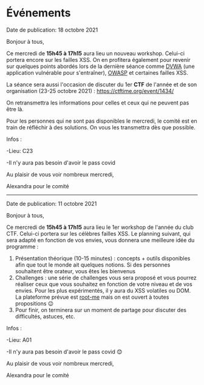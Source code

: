 # Événements

Date de publication: 18 octobre 2021

Bonjour à tous,

Ce mercredi de **15h45 à 17h15** aura lieu un nouveau workshop. Celui-ci portera encore sur les failles XSS. On en profitera également pour revenir sur quelques points abordés lors de la dernière séance comme [DVWA](https://dvwa.co.uk/) (une application vulnérable pour s'entraîner), [OWASP](https://owasp.org/) et certaines failles XSS.

La séance sera aussi l'occasion de discuter du 1er **CTF** de l'année et de son organisation (23-25 octobre 2021) : https://ctftime.org/event/1434/

On retransmettra les informations pour celles et ceux qui ne peuvent pas être là.

Pour les personnes qui ne sont pas disponibles le mercredi, le comité est en train de réfléchir à des solutions. On vous les transmettra dès que possible.

Infos :

-Lieu: C23

-Il n'y aura pas besoin d'avoir le pass covid



Au plaisir de vous voir nombreux mercredi,

Alexandra pour le comité









---

Date de publication: 11 octobre 2021

Bonjour à tous,

Ce mercredi de **15h45 à 17h15** aura lieu le 1er workshop de l'année du club CTF. Celui-ci portera sur les célèbres failles XSS. Le planning suivant, qui sera adapté en fonction de vos envies, vous donnera une meilleure idée du programme :

1. Présentation théorique (10-15 minutes) : concepts + outils disponibles afin que tout le monde ait quelques notions. Si des personnes souhaitent être orateur, vous êtes les bienvenus
2. Challenges : une série de challenges vous sera proposé et vous pourrez réaliser ceux que vous souhaitez en fonction de votre niveau et de vos envies. Pour les plus expérimentés, il y aura du XSS volatiles ou DOM. La plateforme prévue est [root-me](https://www.root-me.org/) mais on est ouvert à toutes propositions 😉
3. Pour finir, on terminera sur un moment de partage pour discuter des difficultés, astuces, etc.

Infos :

-Lieu: A01

-Il n'y aura pas besoin d'avoir le pass covid 😊




Au plaisir de vous voir nombreux mercredi,

Alexandra pour le comité
